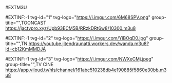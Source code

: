 #EXTM3U

#EXTINF:-1 tvg-id="1" tvg-logo="https://i.imgur.com/6M68SPV.png" group-title="",TOONCAST
https://jactvpro.xyz/Upb93ECM5B/RRzkDRt6w8/10300.m3u8

#EXTINF:-1 tvg-id="2" tvg-logo="https://i.imgur.com/YiBOqD0.jpg" group-title="",TN 
https://youtube.jitendraunatti.workers.dev/wanda.m3u8?id=cb12KmMMDJA

#EXTINF:-1 tvg-id="3" tvg-logo="https://i.imgur.com/NWXeCMj.jpeg" group-title="",TV CINE
https://app.viloud.tv/hls/channel/161abc510238db4e190885f5860e30bb.m3u8

